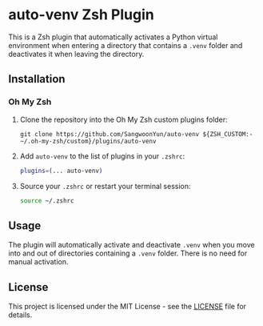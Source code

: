 # auto-venv Zsh Plugin

This is a Zsh plugin that automatically activates a Python virtual environment when entering a directory that contains a `.venv` folder and deactivates it when leaving the directory.

## Installation

### Oh My Zsh

1. Clone the repository into the Oh My Zsh custom plugins folder:

   ```
   git clone https://github.com/SangwoonYun/auto-venv ${ZSH_CUSTOM:-~/.oh-my-zsh/custom}/plugins/auto-venv
   ```

2. Add `auto-venv` to the list of plugins in your `.zshrc`:

   ```zsh
   plugins=(... auto-venv)
   ```

3. Source your `.zshrc` or restart your terminal session:

   ```zsh
   source ~/.zshrc
   ```

## Usage

The plugin will automatically activate and deactivate `.venv` when you move into and out of directories containing a `.venv` folder. There is no need for manual activation.

## License

This project is licensed under the MIT License - see the [LICENSE](https://github.com/SangwoonYun/auto-venv/LICENSE) file for details.

